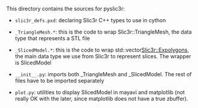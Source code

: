 This directory contains the sources for pyslic3r:

* `slic3r_defs.pxd`: declaring Slic3r C++ types to use in cython

* `_TriangleMesh.*`: this is the code to wrap Slic3r::TriangleMesh, the data type that represents a STL file

* `_SlicedModel.*`: this is the code to wrap std::vector<Slic3r::Expolygons>, the main data type we use from Slic3r to represent slices. The wrapper is SlicedModel

* `__init__.py`: imports both _TriangleMesh and _SlicedModel. The rest of files have to be imported separately

* `plot.py`: utilities to display SlicedModel in mayavi and matplotlib (not really OK with the later, since matplotlib does not have a true zbuffer).


